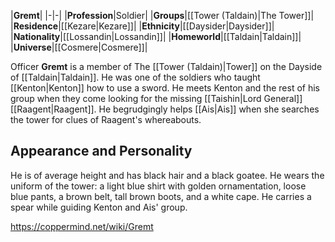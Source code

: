 |**Gremt**|
|-|-|
|**Profession**|Soldier|
|**Groups**|[[Tower (Taldain)\|The Tower]]|
|**Residence**|[[Kezare\|Kezare]]|
|**Ethnicity**|[[Daysider\|Daysider]]|
|**Nationality**|[[Lossandin\|Lossandin]]|
|**Homeworld**|[[Taldain\|Taldain]]|
|**Universe**|[[Cosmere\|Cosmere]]|

Officer **Gremt** is a member of The [[Tower (Taldain)\|Tower]] on the Dayside of [[Taldain\|Taldain]]. He was one of the soldiers who taught [[Kenton\|Kenton]] how to use a sword. He meets Kenton and the rest of his group when they come looking for the missing [[Taishin\|Lord General]] [[Raagent\|Raagent]]. He begrudgingly helps [[Ais\|Ais]] when she searches the tower for clues of Raagent's whereabouts.

## Appearance and Personality
He is of average height and has black hair and a black goatee. He wears the uniform of the tower: a light blue shirt with golden ornamentation, loose blue pants, a brown belt, tall brown boots, and a white cape. He carries a spear while guiding Kenton and Ais' group.



https://coppermind.net/wiki/Gremt